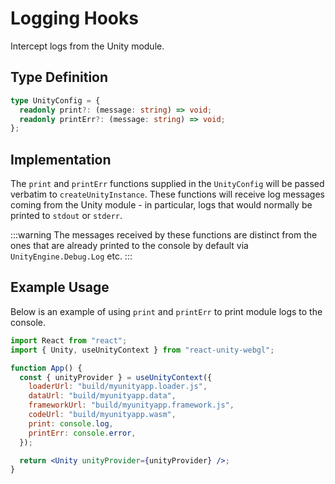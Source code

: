 # Logging Hooks

Intercept logs from the Unity module.

## Type Definition

```ts title="Type Definition"
type UnityConfig = {
  readonly print?: (message: string) => void;
  readonly printErr?: (message: string) => void;
};
```

## Implementation

The `print` and `printErr` functions supplied in the `UnityConfig` will be passed verbatim to `createUnityInstance`. These functions will receive log messages coming from the Unity module - in particular, logs that would normally be printed to `stdout` or `stderr`.

:::warning
The messages received by these functions are distinct from the ones that are already printed to the console by default via `UnityEngine.Debug.Log` etc.
:::

## Example Usage

Below is an example of using `print` and `printErr` to print module logs to the console.

```jsx {10-11} showLineNumbers title="App.jsx"
import React from "react";
import { Unity, useUnityContext } from "react-unity-webgl";

function App() {
  const { unityProvider } = useUnityContext({
    loaderUrl: "build/myunityapp.loader.js",
    dataUrl: "build/myunityapp.data",
    frameworkUrl: "build/myunityapp.framework.js",
    codeUrl: "build/myunityapp.wasm",
    print: console.log,
    printErr: console.error,
  });

  return <Unity unityProvider={unityProvider} />;
}
```
